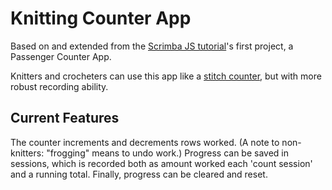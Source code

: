 # Knitting Counter App

Based on and extended from the [Scrimba JS tutorial](https://www.youtube.com/watch?v=jS4aFq5-91M)'s first project, a Passenger Counter App.

Knitters and crocheters can use this app like a [stitch counter](https://duckduckgo.com/?q=clover+stitch+counter&t=newext&atb=v233-1&pn=1&iax=images&iai=https%3A%2F%2Fcdn.shopify.com%2Fs%2Ffiles%2F1%2F0250%2F3969%2Fproducts%2Fthumb-1313443655743-stitch_counters.jpg%3Fv%3D1482366047&ia=images), but with more robust recording ability.

## Current Features

The counter increments and decrements rows worked. (A note to non-knitters: "frogging" means to undo work.) Progress can be saved in sessions, which is recorded both as amount worked each 'count session' and a running total. Finally, progress can be cleared and reset.